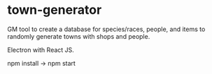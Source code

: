# town-generator

GM tool to create a database for species/races, people, and items to randomly generate towns with shops and people.

Electron with React JS.

npm install -> npm start
